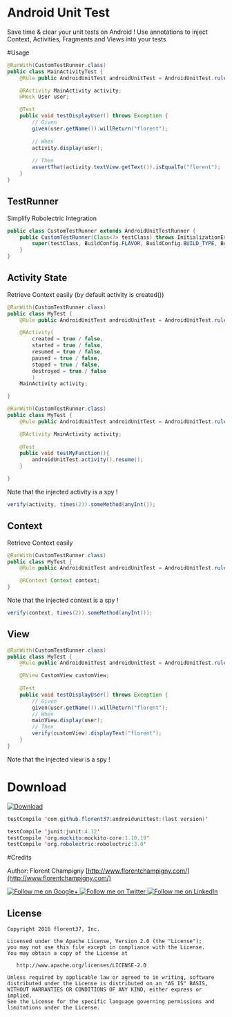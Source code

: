 # Android Unit Test

Save time & clear your unit tests on Android ! 
Use annotations to inject Context, Activities, Fragments and Views into your tests

#Usage

```java
@RunWith(CustomTestRunner.class)
public class MainActivityTest {
    @Rule public AndroidUnitTest androidUnitTest = AndroidUnitTest.rule();

    @RActivity MainActivity activity;
    @Mock User user;

    @Test
    public void testDisplayUser() throws Exception {
        // Given
        given(user.getName()).willReturn("florent");
        
        // When
        activity.display(user);
        
        // Then
        assertThat(activity.textView.getText()).isEqualTo("florent");
    }
}
```

## TestRunner

Simplify Robolectric Integration

```java
public class CustomTestRunner extends AndroidUnitTestRunner {
    public CustomTestRunner(Class<?> testClass) throws InitializationError {
        super(testClass, BuildConfig.FLAVOR, BuildConfig.BUILD_TYPE, BuildConfig.APPLICATION_ID, TestMyApplication.class);
    }
}
```

## Activity State

Retrieve Context easily (by default activity is created())

```java
@RunWith(CustomTestRunner.class)
public class MyTest {
    @Rule public AndroidUnitTest androidUnitTest = AndroidUnitTest.rule();

    @RActivity(
        created = true / false,
        started = true / false,
        resumed = true / false,
        paused = true / false,
        stoped = true / false,
        destroyed = true / false
        )
    MainActivity activity;

}
```

```java
@RunWith(CustomTestRunner.class)
public class MyTest {
    @Rule public AndroidUnitTest androidUnitTest = AndroidUnitTest.rule();

    @RActivity MainActivity activity;
    
    @Test
    public void testMyFunction(){
        androidUnitTest.activity().resume();
    }

}
```

Note that the injected activity is a spy !

```java
verify(activity, times(2)).someMethod(anyInt());
```

## Context

Retrieve Context easily

```java
@RunWith(CustomTestRunner.class)
public class MyTest {
    @Rule public AndroidUnitTest androidUnitTest = AndroidUnitTest.rule();

    @RContext Context context;
}
```

Note that the injected context is a spy !

```java
verify(context, times(2)).someMethod(anyInt());
```

## View

```java
@RunWith(CustomTestRunner.class)
public class MyTest {
    @Rule public AndroidUnitTest androidUnitTest = AndroidUnitTest.rule();

    @RView CustomView customView;
    
    @Test
    public void testDisplayUser() throws Exception {
        // Given
        given(user.getName()).willReturn("florent");
        // When
        mainView.display(user);
        // Then
        verify(customView).displayText("florent");
    }
}
```

Note that the injected view is a spy !

# Download

 [ ![Download](https://api.bintray.com/packages/florent37/maven/AndroidUnitTest/images/download.svg) ](https://bintray.com/florent37/maven/AndroidUnitTest/_latestVersion)

```java
testCompile 'com.github.florent37:androidunittest:(last version)'

testCompile 'junit:junit:4.12'
testCompile 'org.mockito:mockito-core:1.10.19'
testCompile 'org.robolectric:robolectric:3.0'
```

#Credits

Author: Florent Champigny [http://www.florentchampigny.com/](http://www.florentchampigny.com/)

<a href="https://plus.google.com/+florentchampigny">
  <img alt="Follow me on Google+"
       src="https://raw.githubusercontent.com/florent37/DaVinci/master/mobile/src/main/res/drawable-hdpi/gplus.png" />
</a>
<a href="https://twitter.com/florent_champ">
  <img alt="Follow me on Twitter"
       src="https://raw.githubusercontent.com/florent37/DaVinci/master/mobile/src/main/res/drawable-hdpi/twitter.png" />
</a>
<a href="https://www.linkedin.com/profile/view?id=297860624">
  <img alt="Follow me on LinkedIn"
       src="https://raw.githubusercontent.com/florent37/DaVinci/master/mobile/src/main/res/drawable-hdpi/linkedin.png" />
</a>

License
--------

    Copyright 2016 florent37, Inc.

    Licensed under the Apache License, Version 2.0 (the "License");
    you may not use this file except in compliance with the License.
    You may obtain a copy of the License at

       http://www.apache.org/licenses/LICENSE-2.0

    Unless required by applicable law or agreed to in writing, software
    distributed under the License is distributed on an "AS IS" BASIS,
    WITHOUT WARRANTIES OR CONDITIONS OF ANY KIND, either express or implied.
    See the License for the specific language governing permissions and
    limitations under the License.
